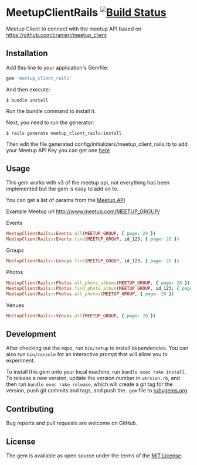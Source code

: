# MeetupClientRails [![Build Status](https://travis-ci.org/martinechtner/meetup_client_rails.svg)](https://travis-ci.org/martinechtner/meetup_client_rails)

Meetup Client to connect with the meetup API based on https://github.com/cranieri/meetup_client

## Installation

Add this line to your application's Gemfile:

```ruby
gem 'meetup_client_rails'
```

And then execute:

```console
$ bundle install
```
Run the bundle command to install it.

Next, you need to run the generator:

```console
$ rails generate meetup_client_rails:install
```

Then edit the file generated config/initializers/meetup_client_rails.rb to add your Meetup API Key you can get one [here](https://secure.meetup.com/meetup_api/key/) 

## Usage

This gem works with v3 of the meetup api, not everything has been implemented but the gem is easy to add on to.

You can get a list of params from the [Meetup API](http://www.meetup.com/meetup_api/docs/) 

Example Meetup url http://www.meetup.com/MEETUP_GROUP/

Events
```ruby
MeetupClientRails::Events.all(MEETUP_GROUP, { page: 20 })
MeetupClientRails::Events.find(MEETUP_GROUP, id_123, { page: 20 })
```

Groups
```ruby
MeetupClientRails::Groups.find(MEETUP_GROUP, id_123, { page: 20 })
```
Photos
```ruby
MeetupClientRails::Photos.all_photo_albums(MEETUP_GROUP, { page: 20 })
MeetupClientRails::Photos.find_photo_album(MEETUP_GROUP, id_123, { page: 20 })
MeetupClientRails::Photos.all_photos(MEETUP_GROUP, { page: 20 })
```

Venues
```ruby
MeetupClientRails::Venues.all(MEETUP_GROUP, { page: 20 })
```

## Development

After checking out the repo, run `bin/setup` to install dependencies. You can also run `bin/console` for an interactive prompt that will allow you to experiment.

To install this gem onto your local machine, run `bundle exec rake install`. To release a new version, update the version number in `version.rb`, and then run `bundle exec rake release`, which will create a git tag for the version, push git commits and tags, and push the `.gem` file to [rubygems.org](https://rubygems.org).

## Contributing

Bug reports and pull requests are welcome on GitHub.


## License

The gem is available as open source under the terms of the [MIT License](http://opensource.org/licenses/MIT).

